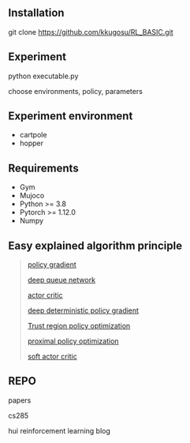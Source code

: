 ## Installation
git clone https://github.com/kkugosu/RL_BASIC.git

## Experiment
python executable.py

choose environments, policy, parameters

## Experiment environment

* cartpole
* hopper


## Requirements

* Gym
* Mujoco
* Python >= 3.8 
* Pytorch >= 1.12.0
* Numpy


## Easy explained algorithm principle

> [policy gradient](https://github.com/kkugosu/RL_BASIC/blob/master/docs/pg.md)
>
> [deep queue network](https://github.com/kkugosu/RL_BASIC/blob/master/docs/dqn.md)
>
> [actor critic](https://github.com/kkugosu/RL_BASIC/blob/master/docs/ac.md)
>
> [deep deterministic policy gradient](https://github.com/kkugosu/RL_BASIC/blob/master/docs/ddpg.md)
>
> [Trust region policy optimization](https://github.com/kkugosu/RL_BASIC/blob/master/docs/trpo.md)
>
> [proximal policy optimization](https://github.com/kkugosu/RL_BASIC/blob/master/docs/ppo.md)
>
> [soft actor critic](https://github.com/kkugosu/RL_BASIC/blob/master/docs/sac.md)

## REPO

papers

cs285

hui reinforcement learning blog
